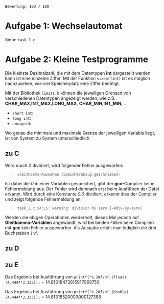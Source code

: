     Bewertung: 100 / 100

# Aufgabe 1: Wechselautomat

Siehe `task_1.c`

# Aufgabe 2: Kleine Testprogramme

Die kleinste Dezimalzahl, die mit dem Datentypen **int** dargestellt werden kann ist eine einzelne Ziffer. Mit der Funktion `sizeof(int)` ist es möglich nachzusehen, wie viel Speicherplatz eine Ziffer benötigt.

Mit der Bibliothek `limits.h` können die jeweiligen Grenzen von verschiedenen Datentypen angezeigt werden, wie z.B.: **CHAR_MAX**,**INT_MAX**,**LONG_MAX**, **CHAR_MIN**,**INT_MIN**,...


- `short int`: 
- `long int`:
- `unsigned`: 

Wo genau die minimale und maximale Grenze der jeweiligen Variable liegt, ist von System zu System unterschiedlich.


## zu C

Wird durch *0* dividiert, wird folgender Fehler ausgeworfen:

> `Gleitkomma-Ausnahme (Speicherabzug geschrieben)`

Ist dabei die *0* in einer Variablen gespeichert, gibt der **gcc**-Compiler keine Fehlermeldung aus. Der Fehler wird demnach erst beim Ausführen der Datei erkannt.
Wird durch eine Konstante *0.0* dividiert, erkennt dies der Compiler und zeigt folgende Fehlermeldung an:


> `task_2.c:54:15: warning: division by zero [-Wdiv-by-zero]`

Werden die obigen Operationen wiederholt, dieses Mal jedoch auf **Gleitkomma-Variablen** angewandt, wird bei beiden Fällen beim Compilen mit **gcc** kein Fehler ausgeworfen. Als Ausgabe erhält man lediglich die drei Buchstaben `inf`.


## zu D


## zu E

Das Ergebnis bei Ausführung von `printf("%.20f\n",(float)(4.4444*3.333));` = 14.81318473815917968750

Das Ergebnis bei Ausführung von `printf("%.20f\n",(double)(4.4444*3.333));` = 14.81318520000000127368
